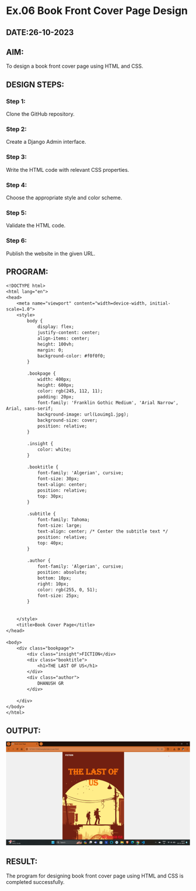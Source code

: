 # Ex.06 Book Front Cover Page Design
## DATE:26-10-2023
## AIM:
To design a book front cover page using HTML and CSS.

## DESIGN STEPS:

### Step 1:
Clone the GitHub repository.

### Step 2:
Create a Django Admin interface.

### Step 3:
Write the HTML code with relevant CSS properties.

### Step 4:
Choose the appropriate style and color scheme.

### Step 5:
Validate the HTML code.

### Step 6:
Publish the website in the given URL.

## PROGRAM:
```
<!DOCTYPE html>
<html lang="en">
<head>
    <meta name="viewport" content="width=device-width, initial-scale=1.0">
    <style>
        body {
            display: flex;
            justify-content: center;
            align-items: center;
            height: 100vh;
            margin: 0;
            background-color: #f0f0f0;
        }

        .bookpage {
            width: 400px;
            height: 600px;
            color: rgb(245, 112, 11);
            padding: 20px;
            font-family: 'Franklin Gothic Medium', 'Arial Narrow', Arial, sans-serif;
            background-image: url(Louimg1.jpg);
            background-size: cover;
            position: relative;
        }

        .insight {
            color: white;
        }

        .booktitle {
            font-family: 'Algerian', cursive;
            font-size: 30px;
            text-align: center;
            position: relative;
            top: 30px;
        }

        .subtitle {
            font-family: Tahoma;
            font-size: large;
            text-align: center; /* Center the subtitle text */
            position: relative;
            top: 40px;
        }

        .author {
            font-family: 'Algerian', cursive;
            position: absolute;
            bottom: 10px;
            right: 10px;
            color: rgb(255, 0, 51);
            font-size: 25px;
        }

        
    </style>
    <title>Book Cover Page</title>
</head>

<body>
    <div class="bookpage">
        <div class="insight">FICTION</div>
        <div class="booktitle">
            <h1>THE LAST OF US</h1>
        </div>
        <div class="author">
            DHANUSH GR 
        </div>
        
    </div>
</body>
</html>
```

## OUTPUT:

![Alt text](<FWADEx6.png>)



## RESULT:
The program for designing book front cover page using HTML and CSS is completed successfully.
